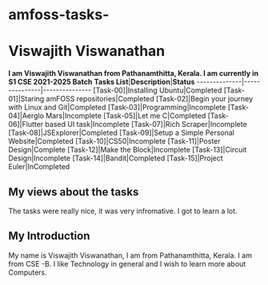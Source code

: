 # amfoss-tasks-
# Viswajith Viswanathan
**I am Viswajith Viswanathan from Pathanamthitta, Kerala. I am currently in S1 CSE 2021-2025 Batch**
**Tasks List**|**Description**|**Status**
--------------|---------------|---------------
[Task-00]|Installing Ubuntu|Completed
[Task-01]|Staring amFOSS repositories|Completed
[Task-02]|Begin your journey with Linux and Git|Completed
[Task-03]|Programming|Incomplete 
[Task-04]|Aerglo Mars|Incomplete 
[Task-05]|Let me C|Completed
[Task-06]|Flutter based UI task|Incomplete 
[Task-07]|Rich Scraper|Incomplete 
[Task-08]|JSExplorer|Completed
[Task-09]|Setup a Simple Personal Website|Completed
[Task-10]|CS50|Incomplete 
[Task-11]|Poster Design|Complete 
[Task-12]|Make the Block|Incomplete 
[Task-13]|Circuit Design|Incomplete
[Task-14]|Bandit|Completed
[Task-15]|Project Euler|InCompleted
## My views about the tasks
The tasks were really nice, it was very infromative. I got to learn a lot.
## My Introduction
My name is Viswajith Viswanathan, I am from Pathanamthitta, Kerala. I am from CSE -B.
I like Technology in general and I wish to learn more about Computers.
